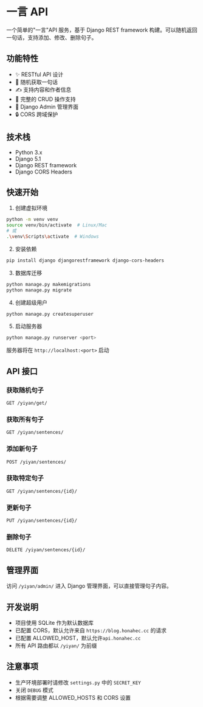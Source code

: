 # 一言 API

一个简单的"一言"API 服务，基于 Django REST framework 构建。可以随机返回一句话，支持添加、修改、删除句子。

## 功能特性

- ✨ RESTful API 设计
- 🎲 随机获取一句话
- ✍️ 支持内容和作者信息
- 🔄 完整的 CRUD 操作支持
- 📝 Django Admin 管理界面
- 🔒 CORS 跨域保护

## 技术栈

- Python 3.x
- Django 5.1
- Django REST framework
- Django CORS Headers

## 快速开始

1. 创建虚拟环境

```bash
python -m venv venv
source venv/bin/activate  # Linux/Mac
# 或
.\venv\Scripts\activate  # Windows
```

2. 安装依赖

```bash
pip install django djangorestframework django-cors-headers
```

3. 数据库迁移

```bash
python manage.py makemigrations
python manage.py migrate
```

4. 创建超级用户

```bash
python manage.py createsuperuser
```

5. 启动服务器

```bash
python manage.py runserver <port>
```

服务器将在 `http://localhost:<port>` 启动

## API 接口

### 获取随机句子

```
GET /yiyan/get/
```

### 获取所有句子

```
GET /yiyan/sentences/
```

### 添加新句子

```
POST /yiyan/sentences/
```

### 获取特定句子

```
GET /yiyan/sentences/{id}/
```

### 更新句子

```
PUT /yiyan/sentences/{id}/
```

### 删除句子

```
DELETE /yiyan/sentences/{id}/
```

## 管理界面

访问 `/yiyan/admin/` 进入 Django 管理界面，可以直接管理句子内容。

## 开发说明

- 项目使用 SQLite 作为默认数据库
- 已配置 CORS，默认允许来自 `https://blog.honahec.cc` 的请求
- 已配置 ALLOWED_HOST，默认允许`api.honahec.cc`
- 所有 API 路由都以 `/yiyan/` 为前缀

## 注意事项

- 生产环境部署时请修改 `settings.py` 中的 `SECRET_KEY`
- 关闭 `DEBUG` 模式
- 根据需要调整 ALLOWED_HOSTS 和 CORS 设置
